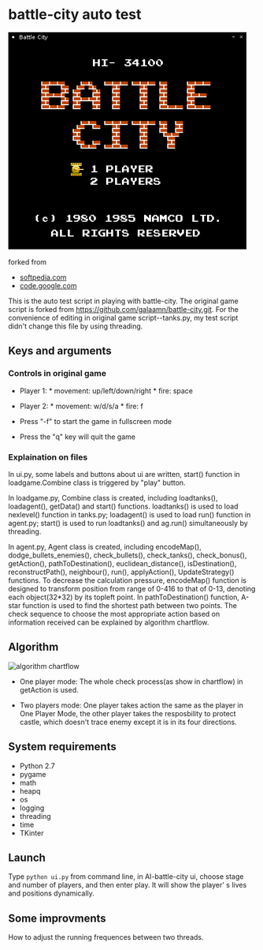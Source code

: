 # battle-city auto test

![game home screen](/images/screens/01.png)

forked from
* [softpedia.com](http://linux.softpedia.com/get/GAMES-ENTERTAINMENT/Arcade/BattleCity-Tanks-59571.shtml)
* [code.google.com](https://code.google.com/archive/p/battle-city-tanks/)

This is the auto test script in playing with battle-city. The original game script is forked from https://github.com/galaamn/battle-city.git. For the convenience of editing in original game script--tanks.py, my test script didn't change this file by using threading.
## Keys and arguments

### Controls in original game
- Player 1: * movement: up/left/down/right * fire: space
- Player 2: * movement: w/d/s/a * fire: f

- Press "-f" to start the game in fullscreen mode
- Press the "q" key will quit the game

### Explaination on files

In ui.py, some labels and buttons about ui are written, start() function in loadgame.Combine class is triggered by "play" button.

In loadgame.py, Combine class is created, including loadtanks(), loadagent(), getData() and start() functions. loadtanks() is used to load nexlevel() function in tanks.py; loadagent() is used to load run() function in agent.py; start() is used to run loadtanks() and ag.run() simultaneously by threading.

In agent.py, Agent class is created, including encodeMap(), dodge_bullets_enemies(), check_bullets(), check_tanks(), check_bonus(), getAction(), pathToDestination(), euclidean_distance(), isDestination(), reconstructPath(), neighbour(), run(), applyAction(), UpdateStrategy() functions. To decrease the calculation pressure, encodeMap() function is designed to transform position from range of 0-416 to that of 0-13, denoting each object(32*32) by its topleft point. In pathToDestination() function, A-star function is used to find the shortest path between two points. The check sequence to choose the most appropriate action based on information received can be explained by algorithm chartflow. 

## Algorithm

![algorithm chartflow](battle-city-algorithm.png=250x)

- One player mode:
The whole check process(as show in chartflow) in getAction is used.

- Two players mode:
One player takes action the same as the player in One Player Mode, the other player takes the resposbility to protect castle, which doesn't trace enemy except it is in its four directions.


## System requirements
* Python 2.7
* pygame
* math
* heapq
* os
* logging
* threading
* time
* TKinter

## Launch
Type `python ui.py` from command line, in AI-battle-city ui, choose stage and number of players, and then enter play. It will show the player' s lives and positions dynamically. 

## Some improvments
How to adjust the running frequences between two threads.
